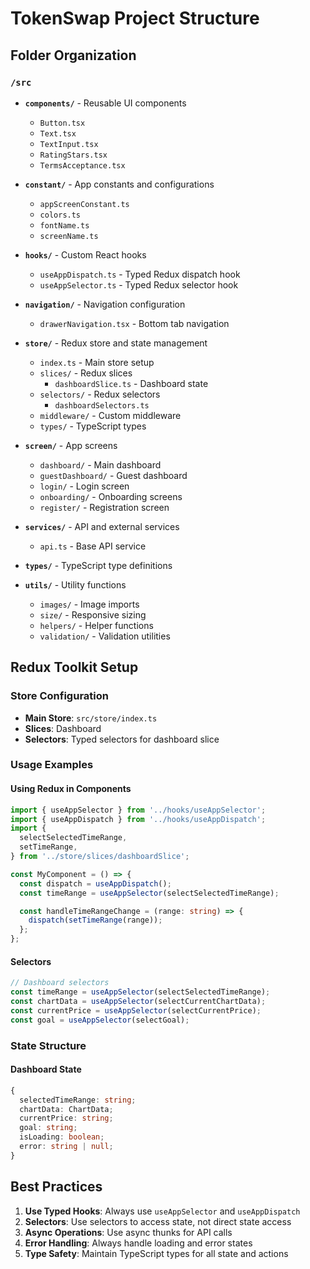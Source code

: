 # TokenSwap Project Structure

## Folder Organization

### `/src`

- **`components/`** - Reusable UI components

  - `Button.tsx`
  - `Text.tsx`
  - `TextInput.tsx`
  - `RatingStars.tsx`
  - `TermsAcceptance.tsx`

- **`constant/`** - App constants and configurations

  - `appScreenConstant.ts`
  - `colors.ts`
  - `fontName.ts`
  - `screenName.ts`

- **`hooks/`** - Custom React hooks

  - `useAppDispatch.ts` - Typed Redux dispatch hook
  - `useAppSelector.ts` - Typed Redux selector hook

- **`navigation/`** - Navigation configuration

  - `drawerNavigation.tsx` - Bottom tab navigation

- **`store/`** - Redux store and state management

  - `index.ts` - Main store setup
  - `slices/` - Redux slices
    - `dashboardSlice.ts` - Dashboard state
  - `selectors/` - Redux selectors
    - `dashboardSelectors.ts`
  - `middleware/` - Custom middleware
  - `types/` - TypeScript types

- **`screen/`** - App screens

  - `dashboard/` - Main dashboard
  - `guestDashboard/` - Guest dashboard
  - `login/` - Login screen
  - `onboarding/` - Onboarding screens
  - `register/` - Registration screen

- **`services/`** - API and external services

  - `api.ts` - Base API service

- **`types/`** - TypeScript type definitions

- **`utils/`** - Utility functions
  - `images/` - Image imports
  - `size/` - Responsive sizing
  - `helpers/` - Helper functions
  - `validation/` - Validation utilities

## Redux Toolkit Setup

### Store Configuration

- **Main Store**: `src/store/index.ts`
- **Slices**: Dashboard
- **Selectors**: Typed selectors for dashboard slice

### Usage Examples

#### Using Redux in Components

```typescript
import { useAppSelector } from '../hooks/useAppSelector';
import { useAppDispatch } from '../hooks/useAppDispatch';
import {
  selectSelectedTimeRange,
  setTimeRange,
} from '../store/slices/dashboardSlice';

const MyComponent = () => {
  const dispatch = useAppDispatch();
  const timeRange = useAppSelector(selectSelectedTimeRange);

  const handleTimeRangeChange = (range: string) => {
    dispatch(setTimeRange(range));
  };
};
```

#### Selectors

```typescript
// Dashboard selectors
const timeRange = useAppSelector(selectSelectedTimeRange);
const chartData = useAppSelector(selectCurrentChartData);
const currentPrice = useAppSelector(selectCurrentPrice);
const goal = useAppSelector(selectGoal);
```

### State Structure

#### Dashboard State

```typescript
{
  selectedTimeRange: string;
  chartData: ChartData;
  currentPrice: string;
  goal: string;
  isLoading: boolean;
  error: string | null;
}
```

## Best Practices

1. **Use Typed Hooks**: Always use `useAppSelector` and `useAppDispatch`
2. **Selectors**: Use selectors to access state, not direct state access
3. **Async Operations**: Use async thunks for API calls
4. **Error Handling**: Always handle loading and error states
5. **Type Safety**: Maintain TypeScript types for all state and actions
